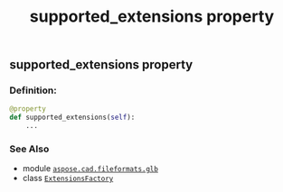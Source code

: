 ﻿---
title: supported_extensions property
second_title: Aspose.CAD for Python via .NET API References
description: 
type: docs
weight: 30
url: /python-net/aspose.cad.fileformats.glb/extensionsfactory/supported_extensions/
is_root: false
---

## supported_extensions property

### Definition:
```python
@property
def supported_extensions(self):
    ...
```

### See Also
* module [`aspose.cad.fileformats.glb`](../../)
* class [`ExtensionsFactory`](/cad/python-net/aspose.cad.fileformats.glb/extensionsfactory)
